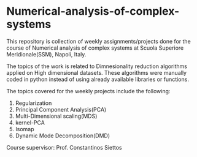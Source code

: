 # Numerical-analysis-of-complex-systems
This repository is collection of weekly assignments/projects done for the course of Numerical analysis of complex systems at Scuola Superiore Meridionale(SSM), Napoli, Italy.

The topics of the work is related to Dimnesionality reduction algorithms applied on High dimensional datasets. These algorithms were manually coded in python instead of using already available libraries or functions.

The topics covered for the weekly projects include the following:
1. Regularization
2. Principal Component Analysis(PCA)
3. Multi-Dimensional scaling(MDS)
4. kernel-PCA
5. Isomap
6. Dynamic Mode Decomposition(DMD)

Course supervisor: Prof. Constantinos Siettos
